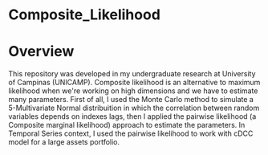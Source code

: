 # Composite_Likelihood

# Overview

This repository was developed in my undergraduate research at University of Campinas (UNICAMP). Composite likelihood is an alternative to maximum likelihood when we're working on high dimensions and we have to estimate many parameters. First of all, I used the Monte Carlo method to simulate a 5-Multivariate Normal distribuition in which the correlation between random variables depends on indexes lags, then I applied the pairwise likelihood (a Composite marginal likelihood) approach to estimate the parameters. In Temporal Series context, I used the pairwise likelihood to work with cDCC model for a large assets portfolio.
